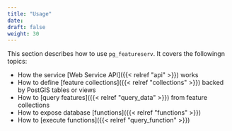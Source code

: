 ```yaml
---
title: "Usage"
date:
draft: false
weight: 30
---
```


This section describes how to use `pg_featureserv`.  It covers the followingn topics:

* How the service [Web Service API]({{< relref "api" >}}) works
* How to define [feature collections]({{< relref "collections" >}}) backed by PostGIS tables or views
* How to [query features]({{< relref "query_data" >}}) from feature collections
* How to expose database [functions]({{< relref "functions" >}})
* How to [execute functions]({{< relref "query_function" >}})
